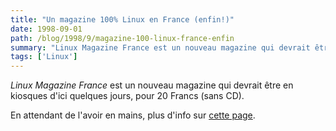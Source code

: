 ```yaml
---
title: "Un magazine 100% Linux en France (enfin!)"
date: 1998-09-01
path: /blog/1998/9/magazine-100-linux-france-enfin
summary: "Linux Magazine France est un nouveau magazine qui devrait être en kiosques d'ici quelques jours, pour 20 Francs (sans CD)."
tags: ['Linux']
---
```


<P>
<EM>Linux Magazine France</EM> est un nouveau magazine qui devrait être
en kiosques d'ici quelques jours, pour 20 Francs (sans CD).
</P>

<P>
En attendant de l'avoir en mains, plus d'info sur <A HREF="http://www.wsf.fr/pearl/linux/linuxmag.htm">cette page</A>.
</P>


